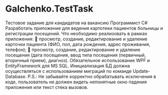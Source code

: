 # Galchenko.TestTask

Тестовое задание для кандидатов на вакансию
Программист C#
Разработать приложение для ведения картотеки пациентов больницы и регистрации
посещений.
Что необходимо реализовать в рамках приложения:
 просмотр, создание, редактирование и удаление карточки пациента (ФИО, пол,
дата рождения, адрес проживания, телефон);
 просмотр, создание, редактирование и удаление посещения (дата посещения,
ввод типа посещения (первичный, вторичный прием), диагноз).
Обязательное использование WPF и EntityFramework для MS SQL.
Инициализация БД должна осуществляться с использованием миграций по команде
Update-Database.
P.S.: Не забывайте корректно обрабатывать исключения в коде, пользователь не должен
видеть непонятные окно падения приложения или текст стека вызовов.
